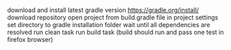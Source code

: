 download and install latest gradle version https://gradle.org/install/
download repository
open project from build.gradle file
in project settings set directory to gradle installation folder
wait until all dependencies are resolved
run clean task
run build task (build should run and pass one test in firefox browser)